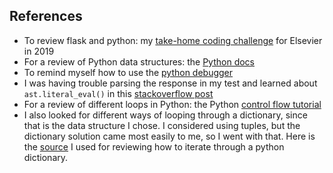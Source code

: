 ## References

- To review flask and python: my [take-home coding challenge](https://github.com/grubnubble/safeharbor) for Elsevier in 2019
- For a review of Python data structures: the [Python docs](https://docs.python.org/3/tutorial/datastructures.html)
- To remind myself how to use the [python debugger](https://docs.python.org/3/library/pdb.html)
- I was having trouble parsing the response in my test and learned about `ast.literal_eval()` in this [stackoverflow post](https://stackoverflow.com/questions/49184578/how-to-convert-bytes-type-to-dictionary)
- For a review of different loops in Python: the Python [control flow tutorial](https://docs.python.org/3/tutorial/controlflow.html)
- I also looked for different ways of looping through a dictionary, since that is the data structure I chose. I considered using tuples, but the dictionary solution came most easily to me, so I went with that. Here is the [source](https://realpython.com/iterate-through-dictionary-python/#iterating-through-items) I used for reviewing how to iterate through a python dictionary.